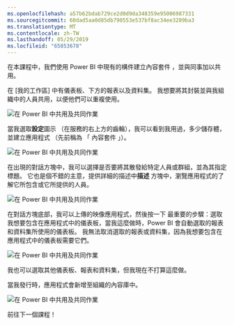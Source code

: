 ```yaml
---
ms.openlocfilehash: a57b62bdab729ce2d0d9da348359e95006987331
ms.sourcegitcommit: 60dad5aa0d85db790553e537bf8ac34ee3289ba3
ms.translationtype: MT
ms.contentlocale: zh-TW
ms.lasthandoff: 05/29/2019
ms.locfileid: "65853678"
---
```

在本課程中，我們使用 Power BI 中現有的構件建立內容套件  ，並與同事加以共用。 

在 [我的工作區]  中有儀表板、下方的報表以及資料集。 我想要將其封裝並與我組織中的人員共用，以便他們可以重複使用。

![在 Power BI 中共用及共同作業](./media/6-2-create-content-packs/pbi_learn06_02myworkspacenohilite.png)

當我選取**設定**圖示 （在服務的右上方的齒輪），我可以看到我用過，多少儲存體，並建立應用程式 （先前稱為 「 內容套件 」）。

![在 Power BI 中共用及共同作業](./media/6-2-create-content-packs/pbi_learn06_02options.png)

在出現的對話方塊中，我可以選擇是否要將其散發給特定人員或群組，並為其指定標題。 它也是個不錯的主意，提供詳細的描述中**描述** 方塊中，瀏覽應用程式的了解它所包含或它所提供的人員。

![在 Power BI 中共用及共同作業](./media/6-2-create-content-packs/pbi_learn06_02create_contpktop.png)

在對話方塊底部，我可以上傳的映像應用程式，然後按一下 最重要的步驟：選取 我想要包含在應用程式中的儀表板，當我這麼做時，Power BI 會自動選取的報表和資料集所使用的儀表板。 我無法取消選取的報表或資料集，因為我想要包含在應用程式中的儀表板需要它們。

![在 Power BI 中共用及共同作業](./media/6-2-create-content-packs/pbi_learn06_02create_contpk2ndhalf.png)

我也可以選取其他儀表板、報表和資料集，但我現在不打算這麼做。

當我發行時，應用程式會新增至組織的內容庫中。

![在 Power BI 中共用及共同作業](./media/6-2-create-content-packs/pbi_learn06_02contpksuccess.png)

前往下一個課程！

